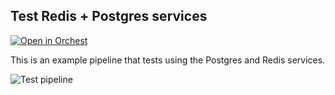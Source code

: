 ## Test Redis + Postgres services

[![Open in Orchest](https://github.com/orchest/orchest-examples/raw/main/imgs/open_in_orchest.svg)](https://cloud.orchest.io/?import_url=https://github.com/ricklamers/orchest-redis-postgres/)

This is an example pipeline that tests using the Postgres and Redis services.

![Test pipeline](https://pviz.orchest.io/?pipeline=https://github.com/ricklamers/orchest-redis-postgres/blob/main/main.orchest)
